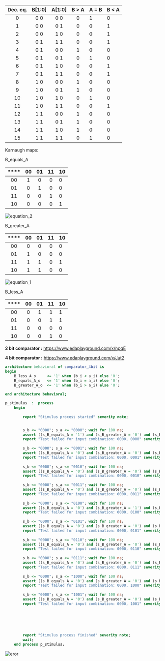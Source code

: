 | **Dec. eq.** | **B[1:0]** | **A[1:0]** | **B > A** | **A = B** | **B < A** |
| :----------: | :--------: | :--------: | :-------: | --------- | --------- |
|      0       |    0 0     |    0 0     |     0     | 1         | 0         |
|      1       |    0 0     |    0 1     |     0     | 0         | 1         |
|      2       |    0 0     |    1 0     |     0     | 0         | 1         |
|      3       |    0 1     |    1 1     |     0     | 0         | 1         |
|      4       |    0 1     |    0 0     |     1     | 0         | 0         |
|      5       |    0 1     |    0 1     |     0     | 1         | 0         |
|      6       |    0 1     |    1 0     |     0     | 0         | 1         |
|      7       |    0 1     |    1 1     |     0     | 0         | 1         |
|      8       |    1 0     |    0 0     |     1     | 0         | 0         |
|      9       |    1 0     |    0 1     |     1     | 0         | 0         |
|      10      |    1 0     |    1 0     |     0     | 1         | 0         |
|      11      |    1 0     |    1 1     |     0     | 0         | 1         |
|      12      |    1 1     |    0 0     |     1     | 0         | 0         |
|      13      |    1 1     |    0 1     |     1     | 0         | 0         |
|      14      |    1 1     |    1 0     |     1     | 0         | 0         |
|      15      |    1 1     |    1 1     |     0     | 1         | 0         |



Karnaugh maps:

B_equals_A

| **** | **00** | **01** | **11** | **10** |
| :--: | :----: | :----: | :----: | ------ |
|  00  |   1    |   0    |   0    | 0      |
|  01  |   0    |   1    |   0    | 0      |
|  11  |   0    |   0    |   1    | 0      |
|  10  |   0    |   0    |   0    | 1      |



![equation_2](Digital-electronics-1\Labs\02-logic\equation_2.PNG)

B_greater_A

| **** | **00** | **01** | **11** | **10** |
| :--: | :----: | :----: | :----: | ------ |
|  00  |   0    |   0    |   0    | 0      |
|  01  |   1    |   0    |   0    | 0      |
|  11  |   1    |   1    |   0    | 1      |
|  10  |   1    |   1    |   0    | 0      |



![equation_1](Digital-electronics-1\Labs\02-logic\equation_1.PNG)

B_less_A

| **** | **00** | **01** | **11** | **10** |
| :--: | :----: | :----: | :----: | ------ |
|  00  |   0    |   1    |   1    | 1      |
|  01  |   0    |   0    |   1    | 1      |
|  11  |   0    |   0    |   0    | 0      |
|  10  |   0    |   0    |   1    | 0      |

**2 bit comparator :**  https://www.edaplayground.com/x/npqE

**4 bit comparator :**  https://www.edaplayground.com/x/Jut2



```vhdl
architecture behavioral of comparator_4bit is
begin
    B_less_A_o     <= '1' when (b_i < a_i) else '0';
    B_equals_A_o   <= '1' when (b_i = a_i) else '0';
    B_greater_A_o  <= '1' when (b_i > a_i) else '0';
    
end architecture behavioral;
```



```vhdl
p_stimulus  :  process
    begin
    
        report "Stimulus process started" severity note;


        s_b <= "0000"; s_a <= "0000"; wait for 100 ns;
        assert ((s_B_equals_A = '1') and (s_B_greater_A = '0') and (s_B_less_A = '0'))
        report "Test failed for input combination: 0000, 0000" severity error;
        
        s_b <= "0000"; s_a <= "0001"; wait for 100 ns;
        assert ((s_B_equals_A = '0') and (s_B_greater_A = '0') and (s_B_less_A = '1'))
        report "Test failed for input combination: 0000, 0001" severity error;
        
        s_b <= "0000"; s_a <= "0010"; wait for 100 ns;
        assert ((s_B_equals_A = '0') and (s_B_greater_A = '0') and (s_B_less_A = '1'))
        report "Test failed for input combination: 0000, 0010" severity error;
        
        s_b <= "0000"; s_a <= "0011"; wait for 100 ns;
        assert ((s_B_equals_A = '0') and (s_B_greater_A = '0') and (s_B_less_A = '1'))
        report "Test failed for input combination: 0000, 0011" severity error;
        
        s_b <= "0000"; s_a <= "0100"; wait for 100 ns;
        assert ((s_B_equals_A = '0') and (s_B_greater_A = '1') and (s_B_less_A = '0'))
        report "Test failed for input combination: 0000, 0100" severity error;
        
        s_b <= "0000"; s_a <= "0101"; wait for 100 ns;
        assert ((s_B_equals_A = '0') and (s_B_greater_A = '0') and (s_B_less_A = '1'))
        report "Test failed for input combination: 0000, 0101" severity error;
        
        s_b <= "0000"; s_a <= "0110"; wait for 100 ns;
        assert ((s_B_equals_A = '0') and (s_B_greater_A = '0') and (s_B_less_A = '1'))
        report "Test failed for input combination: 0000, 0110" severity error;
        
        s_b <= "0000"; s_a <= "0111"; wait for 100 ns;
        assert ((s_B_equals_A = '0') and (s_B_greater_A = '0') and (s_B_less_A = '1'))
        report "Test failed for input combination: 0000, 0111" severity error;
        
        s_b <= "0000"; s_a <= "1000"; wait for 100 ns;
        assert ((s_B_equals_A = '0') and (s_B_greater_A = '0') and (s_B_less_A = '1'))
        report "Test failed for input combination: 0000, 1000" severity error;
        
        s_b <= "0000"; s_a <= "1001"; wait for 100 ns;
        assert ((s_B_equals_A = '0') and (s_B_greater_A = '0') and (s_B_less_A = '1'))
        report "Test failed for input combination: 0000, 1001" severity error;
        
        
        
        


        report "Stimulus process finished" severity note;
        wait;
    end process p_stimulus;
```

![eror](Digital-electronics-1\Labs\02-logic\eror.PNG)